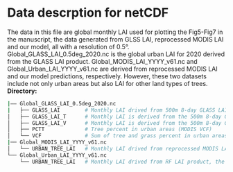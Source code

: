 # Data descrption for netCDF
The data in this file are global monthly LAI used for plotting the Fig5-Fig7 in the manuscript, the data generated from GLSS LAI, reprocessed MODIS LAI and our model, all with a resolution of 0.5°.
Global_GLASS_LAI_0.5deg_2020.nc is the global urban LAI for 2020 derived from the GLASS LAI product. 
Global_MODIS_LAI_YYYY_v61.nc and Global_Urban_LAI_YYYY_v61.nc are derived from reprocessed MODIS LAI and our model predictions, respectively. However, these two datasets include not only urban areas but also LAI for other land types of trees.
**Directory:**
```bash
|—— Global_GLASS_LAI_0.5deg_2020.nc 
|	├── GLASS_LAI        # Monthly LAI drived from 500m 8-day GLASS LAI product 
│   ├── GLASS_LAI_T      # Monthly LAI is derived from the 500m 8-day GLASS LAI product and MODIS VCF data, using the formula LAI = GLASS_LAI/(Tree_percent).
│	├── GLASS_LAI_V      # Monthly LAI is derived from the 500m 8-day GLASS LAI product and MODIS VCF data, using the formula LAI = GLASS_LAI (Tree_percent+Grass_percent).
│	├── PCTT             # Tree percent in urban areas (MODIS VCF)
│   └── VCF              # Sum of tree and grass percent in urban areas (MODIS VCF)
|── Global_MODIS_LAI_YYYY_v61.nc
│   └── URBAN_TREE_LAI   # Monthly LAI drived from reprocessed MODIS LAI product, the dimension of LC from 1 to 7 represents NET, BET, NDT, BDT, MF, Urban and grid tree
└── Global_Urban_LAI_YYYY_v61.nc
    └── URBAN_TREE_LAI   # Monthly LAI drived from RF LAI product, the dimension of LC from 1 to 7 represents NET, BET, NDT, BDT, MF, Urban and grid tree
```
